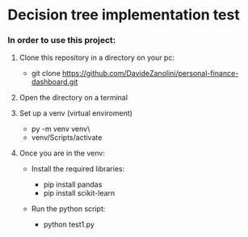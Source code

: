# Decision tree implementation test

### In order to use this project:

1. Clone this repository in a directory on your pc:
    - git clone https://github.com/DavideZanolini/personal-finance-dashboard.git

2. Open the directory on a terminal
3. Set up a venv (virtual enviroment)
    - py -m venv venv\
    - venv/Scripts/activate

3. Once you are in the venv:

    - Install the required libraries:
        - pip install pandas
        - pip install scikit-learn

    - Run the python script:
        - python test1.py

